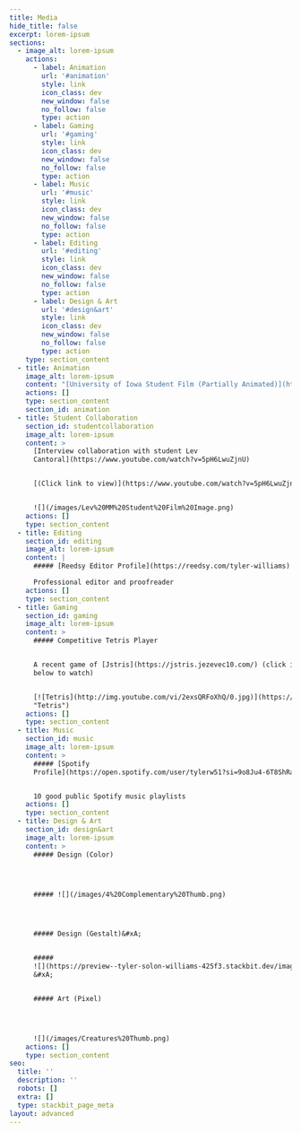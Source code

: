 ```yaml
---
title: Media
hide_title: false
excerpt: lorem-ipsum
sections:
  - image_alt: lorem-ipsum
    actions:
      - label: Animation
        url: '#animation'
        style: link
        icon_class: dev
        new_window: false
        no_follow: false
        type: action
      - label: Gaming
        url: '#gaming'
        style: link
        icon_class: dev
        new_window: false
        no_follow: false
        type: action
      - label: Music
        url: '#music'
        style: link
        icon_class: dev
        new_window: false
        no_follow: false
        type: action
      - label: Editing
        url: '#editing'
        style: link
        icon_class: dev
        new_window: false
        no_follow: false
        type: action
      - label: Design & Art
        url: '#design&art'
        style: link
        icon_class: dev
        new_window: false
        no_follow: false
        type: action
    type: section_content
  - title: Animation
    image_alt: lorem-ipsum
    content: "[University of Iowa Student Film (Partially Animated)](https://vimeo.com/277212674?fbclid=IwAR2H3r7LiB-3HjhXEfTW1l5XzNnzwZr2twLJ5bARwi2yCZwQAONxV-lwpJs)\n\n[\r\nGood Vibrations: Metamorphosis](https://vimeo.com/277212674?fbclid=IwAR2H3r7LiB-3HjhXEfTW1l5XzNnzwZr2twLJ5bARwi2yCZwQAONxV-lwpJs)\n\n[\r\n(Click link to view)](https://vimeo.com/277212674?fbclid=IwAR2H3r7LiB-3HjhXEfTW1l5XzNnzwZr2twLJ5bARwi2yCZwQAONxV-lwpJs)\n\n![](/images/Good%20Vibrations%20Image.png)\n"
    actions: []
    type: section_content
    section_id: animation
  - title: Student Collaboration
    section_id: studentcollaboration
    image_alt: lorem-ipsum
    content: >
      [Interview collaboration with student Lev
      Cantoral](https://www.youtube.com/watch?v=5pH6LwuZjnU)


      [(Click link to view)](https://www.youtube.com/watch?v=5pH6LwuZjnU)


      ![](/images/Lev%20MM%20Student%20Film%20Image.png)
    actions: []
    type: section_content
  - title: Editing
    section_id: editing
    image_alt: lorem-ipsum
    content: |
      ##### [Reedsy Editor Profile](https://reedsy.com/tyler-williams)

      Professional editor and proofreader
    actions: []
    type: section_content
  - title: Gaming
    section_id: gaming
    image_alt: lorem-ipsum
    content: >
      ##### Competitive Tetris Player


      A recent game of [Jstris](https://jstris.jezevec10.com/) (click image
      below to watch)


      [![Tetris](http://img.youtube.com/vi/2exsQRFoXhQ/0.jpg)](https://www.youtube.com/watch?v=2exsQRFoXhQ\&ab_channel=tylerw51
      "Tetris")
    actions: []
    type: section_content
  - title: Music
    section_id: music
    image_alt: lorem-ipsum
    content: >
      ##### [Spotify
      Profile](https://open.spotify.com/user/tylerw51?si=9o8Ju4-6T8ShRambF-E3Tg)


      10 good public Spotify music playlists
    actions: []
    type: section_content
  - title: Design & Art
    section_id: design&art
    image_alt: lorem-ipsum
    content: >
      ##### Design (Color)




      ##### ![](/images/4%20Complementary%20Thumb.png)




      ##### Design (Gestalt)&#xA;


      #####
      ![](https://preview--tyler-solon-williams-425f3.stackbit.dev/images/4%20Figure-Ground%20Thumb.png)     
      &#xA;


      ##### Art (Pixel)




      ![](/images/Creatures%20Thumb.png)
    actions: []
    type: section_content
seo:
  title: ''
  description: ''
  robots: []
  extra: []
  type: stackbit_page_meta
layout: advanced
---
```

